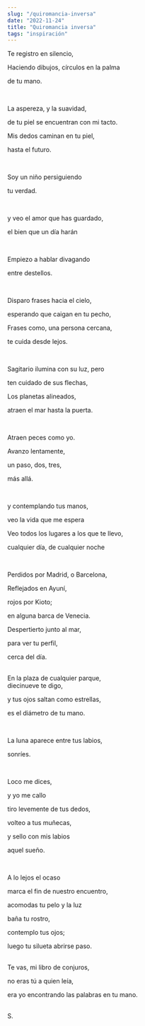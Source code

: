 ```yaml
---
slug: "/quiromancia-inversa"
date: "2022-11-24"
title: "Quiromancia inversa"
tags: "inspiración"
---
```


Te registro en silencio,

Haciendo dibujos, círculos en la palma

de tu mano.

<br>

La aspereza, y la suavidad,

de tu piel se encuentran con mi tacto.

Mis dedos caminan en tu piel,

hasta el futuro.

<br>

Soy un niño persiguiendo

tu verdad.

<br>

y veo el amor que has guardado,

el bien que un día harán

<br>

Empiezo a hablar divagando

entre destellos.

<br>

Disparo frases hacia el cielo,

esperando que caigan en tu pecho,

Frases como, una persona cercana,

te cuida desde lejos.

<br>

Sagitario ilumina con su luz, pero

ten cuidado de sus flechas,

Los planetas alineados,

atraen el mar hasta la puerta.

<br>

Atraen peces como yo.

Avanzo lentamente,

un paso, dos, tres,

más allá.

<br>

y contemplando tus manos,

veo la vida que me espera

Veo todos los lugares a los que te llevo,

cualquier día, de cualquier noche

<br>

Perdidos por Madrid, o Barcelona,

Reflejados en Ayuní,

rojos por Kioto;

en alguna barca de Venecia.
<br>

Despertierto junto al mar,

para ver tu perfil,

cerca del día.

<br>
En la plaza de cualquier parque,


<br>
diecinueve te digo,

y tus ojos saltan como estrellas,

es el diámetro de tu mano.

<br>

La luna aparece entre tus labios,

sonríes.

<br>

Loco me dices,

y yo me callo

tiro levemente de tus dedos,

volteo a tus muñecas,

y sello con mis labios

aquel sueño.

<br>

A lo lejos el ocaso

marca el fin de nuestro encuentro,

acomodas tu pelo y la luz

baña tu rostro,

contemplo tus ojos;

luego tu silueta abrirse paso.

<br>
Te vas, mi libro de conjuros,

no eras tú a quien leía,

era yo encontrando las palabras en tu mano.


<br>
S.
